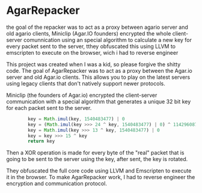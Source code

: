# AgarRepacker

the goal of the repacker was to act as a proxy between agario server and old agario clients, Miniclip (Agar.IO founders) encrypted the whole client-server comunnication using an special algorithm to calculate a new key for every packet sent to
the server, tthey obfuscated this using LLVM to emscripten to execute on the browser, wich i had to reverse engineer

This project was created when I was a kid, so please forgive the shitty code. The goal of AgarRepacker was to act as a proxy between the Agar.io server and old Agar.io clients. This allows you to play on the latest servers using legacy clients that don't natively support newer protocols.

Miniclip (the founders of Agar.io) encrypted the client-server communication with a special algorithm that generates a unique 32 bit key for each packet sent to the server.
```javascript
        key = Math.imul(key, 1540483477) | 0
        key = (Math.imul(key >>> 24 ^ key, 1540483477) | 0) ^ 114296087
        key = Math.imul(key >>> 13 ^ key, 1540483477) | 0
        key = key >>> 15 ^ key
        return key
```

Then a XOR operation is made for every byte of the "real" packet that is going to be sent to the server using the key, after sent, the key is rotated.

They obfuscated the full core code using LLVM and Emscripten to execute it in the browser. To make AgarRepacker work, I had to reverse engineer the encryption and communication protocol.
